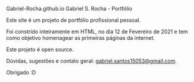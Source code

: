 Gabriel-Rocha.github.io
Gabriel S. Rocha - Portfólio

Este site é um projeto de portfólio profissional pessoal.

Foi constrído inteiramente em HTML, no dia 12 de Fevereiro de 2021 e tem como objetivo homenagear as primeiras páginas da internet.

Este projeto é open source.

Dúvidas, sugestões e contato geral: gabriel.santos15053@gmail.com.

Obrigado :D
